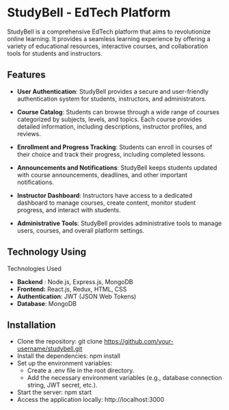 
# StudyBell - EdTech Platform


StudyBell is a comprehensive EdTech platform that aims to revolutionize online learning. It provides a seamless learning experience by offering a variety of educational resources, interactive courses, and collaboration tools for students and instructors.



## Features

- **User Authentication**: StudyBell provides a secure and user-friendly authentication system for students, instructors, and administrators.

- **Course Catalog**: Students can browse through a wide range of courses categorized by subjects, levels, and topics. Each course provides detailed information, including descriptions, instructor profiles, and reviews.

- **Enrollment and Progress Tracking**: Students can enroll in courses of their choice and track their progress, including completed lessons.

- **Announcements and Notifications**: StudyBell keeps students updated with course announcements, deadlines, and other important notifications.
    
- **Instructor Dashboard**: Instructors have access to a dedicated dashboard to manage courses, create content, monitor student progress, and interact with students.
    
- **Administrative Tools**: StudyBell provides administrative tools to manage users, courses, and overall platform settings.

## Technology Using

Technologies Used

- **Backend** :  Node.js, Express.js, MongoDB
- **Frontend:** React.js, Redux, HTML, CSS
- **Authentication**: JWT (JSON Web Tokens)
- **Database**: MongoDB



## Installation


- Clone the repository: git clone https://github.com/your-username/studybell.git
- Install the dependencies: npm install
- Set up the environment variables:
    - Create a .env file in the root directory.
    - Add the necessary environment variables (e.g., database connection string, JWT secret, etc.).
- Start the server: npm start
- Access the application locally: http://localhost:3000
    
